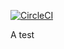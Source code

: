 [![CircleCI](https://circleci.com/gh/uitnetwork/project-euler.svg?style=shield)](https://circleci.com/gh/uitnetwork/project-euler)

A test
